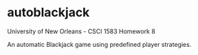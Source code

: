 autoblackjack
=============

University of New Orleans - CSCI 1583 Homework 8

An automatic Blackjack game using predefined player strategies.
